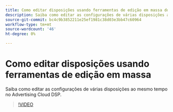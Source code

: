 ```yaml
---
title: Como editar disposições usando ferramentas de edição em massa do Advertising Cloud DSP
description: Saiba como editar as configurações de várias disposições ao mesmo tempo.
source-git-commit: bc4c9b3852211e25ef1981c38d03e3bb47c60964
workflow-type: tm+mt
source-wordcount: '46'
ht-degree: 0%

---
```


# Como editar disposições usando ferramentas de edição em massa

Saiba como editar as configurações de várias disposições ao mesmo tempo no Advertising Cloud DSP.

>[!VIDEO](https://video.tv.adobe.com/v/339205)
